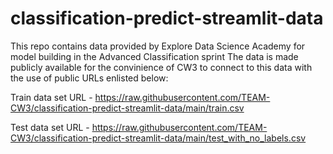 # classification-predict-streamlit-data

This repo contains data provided by Explore Data Science Academy for model building in the Advanced Classification sprint
The data is made publicly available for the convinience of CW3 to connect to this data with the use of public URLs enlisted below:

Train data set URL - https://raw.githubusercontent.com/TEAM-CW3/classification-predict-streamlit-data/main/train.csv

Test  data set URL - https://raw.githubusercontent.com/TEAM-CW3/classification-predict-streamlit-data/main/test_with_no_labels.csv
